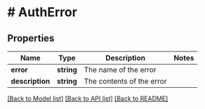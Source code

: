 # # AuthError

## Properties

Name | Type | Description | Notes
------------ | ------------- | ------------- | -------------
**error** | **string** | The name of the error |
**description** | **string** | The contents of the error |

[[Back to Model list]](../../README.md#models) [[Back to API list]](../../README.md#endpoints) [[Back to README]](../../README.md)
